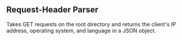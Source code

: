 ## Request-Header Parser

Takes GET requests on the root directory and returns the client's IP address, operating system, and language in a JSON object.